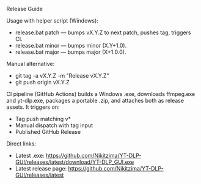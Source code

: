 Release Guide

Usage with helper script (Windows):

- release.bat patch — bumps vX.Y.Z to next patch, pushes tag, triggers CI.
- release.bat minor — bumps minor (X.Y+1.0).
- release.bat major — bumps major (X+1.0.0).

Manual alternative:

- git tag -a vX.Y.Z -m "Release vX.Y.Z"
- git push origin vX.Y.Z

CI pipeline (GitHub Actions) builds a Windows .exe, downloads ffmpeg.exe and yt-dlp.exe, packages a portable .zip, and attaches both as release assets. It triggers on:

- Tag push matching v*
- Manual dispatch with tag input
- Published GitHub Release

Direct links:

- Latest .exe: https://github.com/Nikitzima/YT-DLP-GUI/releases/latest/download/YT-DLP_GUI.exe
- Latest release page: https://github.com/Nikitzima/YT-DLP-GUI/releases/latest

